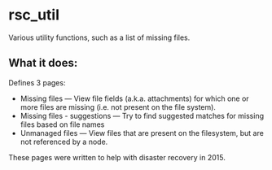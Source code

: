 # rsc_util
Various utility functions, such as a list of missing files.

## What it does:

Defines 3 pages:
- Missing files — View file fields (a.k.a. attachments) for which one or more files are missing (i.e. not present on the file system).
- Missing files - suggestions — Try to find suggested matches for missing files based on file names
- Unmanaged files — View files that are present on the filesystem, but are not referenced by a node.

These pages were written to help with disaster recovery in 2015.
